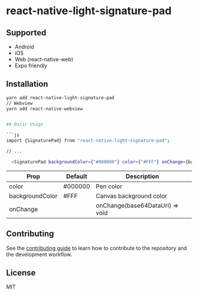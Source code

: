 # react-native-light-signature-pad

## Supported

  - Android
  - iOS
  - Web (react-native-web)
  - Expo friendly

## Installation

```sh
yarn add react-native-light-signature-pad
// Webview
yarn add react-native-webview


## Basic Usage

```js
import {SignaturePad} from "react-native-light-signature-pad";

// ...

  <SignaturePad backgroundColor={"#000000"} color={"#FFF"} onChange={base64DataUrl => console.log(base64DataUrl)}/>

```


| Prop | Default |  Description |
| --- | --- |  --- |
| color | #000000 | Pen color |
| backgroundColor | #FFF | Canvas background color |
|onChange| | onChange(base64DataUrl) => void |



## Contributing

See the [contributing guide](CONTRIBUTING.md) to learn how to contribute to the repository and the development workflow.

## License

MIT
